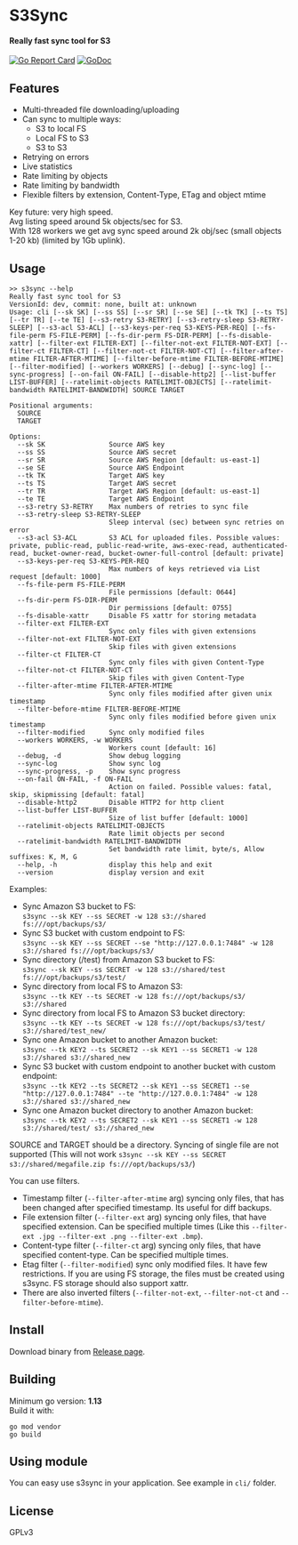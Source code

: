 # S3Sync
#### Really fast sync tool for S3
[![Go Report Card](https://goreportcard.com/badge/github.com/larrabee/s3sync)](https://goreportcard.com/report/github.com/larrabee/s3sync) [![GoDoc](https://godoc.org/github.com/larrabee/s3sync?status.svg)](https://godoc.org/github.com/larrabee/s3sync)  

## Features
* Multi-threaded file downloading/uploading
* Can sync to multiple ways:
    * S3 to local FS
    * Local FS to S3
    * S3 to S3
* Retrying on errors
* Live statistics
* Rate limiting by objects
* Rate limiting by bandwidth
* Flexible filters by extension, Content-Type, ETag and object mtime

Key future: very high speed.  
Avg listing speed around 5k objects/sec for S3.  
With 128 workers we get avg sync speed around 2k obj/sec (small objects 1-20 kb) (limited by 1Gb uplink).  

## Usage
```
>> s3sync --help
Really fast sync tool for S3
VersionId: dev, commit: none, built at: unknown
Usage: cli [--sk SK] [--ss SS] [--sr SR] [--se SE] [--tk TK] [--ts TS] [--tr TR] [--te TE] [--s3-retry S3-RETRY] [--s3-retry-sleep S3-RETRY-SLEEP] [--s3-acl S3-ACL] [--s3-keys-per-req S3-KEYS-PER-REQ] [--fs-file-perm FS-FILE-PERM] [--fs-dir-perm FS-DIR-PERM] [--fs-disable-xattr] [--filter-ext FILTER-EXT] [--filter-not-ext FILTER-NOT-EXT] [--filter-ct FILTER-CT] [--filter-not-ct FILTER-NOT-CT] [--filter-after-mtime FILTER-AFTER-MTIME] [--filter-before-mtime FILTER-BEFORE-MTIME] [--filter-modified] [--workers WORKERS] [--debug] [--sync-log] [--sync-progress] [--on-fail ON-FAIL] [--disable-http2] [--list-buffer LIST-BUFFER] [--ratelimit-objects RATELIMIT-OBJECTS] [--ratelimit-bandwidth RATELIMIT-BANDWIDTH] SOURCE TARGET

Positional arguments:
  SOURCE
  TARGET

Options:
  --sk SK                Source AWS key
  --ss SS                Source AWS secret
  --sr SR                Source AWS Region [default: us-east-1]
  --se SE                Source AWS Endpoint
  --tk TK                Target AWS key
  --ts TS                Target AWS secret
  --tr TR                Target AWS Region [default: us-east-1]
  --te TE                Target AWS Endpoint
  --s3-retry S3-RETRY    Max numbers of retries to sync file
  --s3-retry-sleep S3-RETRY-SLEEP
                         Sleep interval (sec) between sync retries on error
  --s3-acl S3-ACL        S3 ACL for uploaded files. Possible values: private, public-read, public-read-write, aws-exec-read, authenticated-read, bucket-owner-read, bucket-owner-full-control [default: private]
  --s3-keys-per-req S3-KEYS-PER-REQ
                         Max numbers of keys retrieved via List request [default: 1000]
  --fs-file-perm FS-FILE-PERM
                         File permissions [default: 0644]
  --fs-dir-perm FS-DIR-PERM
                         Dir permissions [default: 0755]
  --fs-disable-xattr     Disable FS xattr for storing metadata
  --filter-ext FILTER-EXT
                         Sync only files with given extensions
  --filter-not-ext FILTER-NOT-EXT
                         Skip files with given extensions
  --filter-ct FILTER-CT
                         Sync only files with given Content-Type
  --filter-not-ct FILTER-NOT-CT
                         Skip files with given Content-Type
  --filter-after-mtime FILTER-AFTER-MTIME
                         Sync only files modified after given unix timestamp
  --filter-before-mtime FILTER-BEFORE-MTIME
                         Sync only files modified before given unix timestamp
  --filter-modified      Sync only modified files
  --workers WORKERS, -w WORKERS
                         Workers count [default: 16]
  --debug, -d            Show debug logging
  --sync-log             Show sync log
  --sync-progress, -p    Show sync progress
  --on-fail ON-FAIL, -f ON-FAIL
                         Action on failed. Possible values: fatal, skip, skipmissing [default: fatal]
  --disable-http2        Disable HTTP2 for http client
  --list-buffer LIST-BUFFER
                         Size of list buffer [default: 1000]
  --ratelimit-objects RATELIMIT-OBJECTS
                         Rate limit objects per second
  --ratelimit-bandwidth RATELIMIT-BANDWIDTH
                         Set bandwidth rate limit, byte/s, Allow suffixes: K, M, G
  --help, -h             display this help and exit
  --version              display version and exit
```

Examples:  
* Sync Amazon S3 bucket to FS:  
```s3sync --sk KEY --ss SECRET -w 128 s3://shared fs:///opt/backups/s3/```
* Sync S3 bucket with custom endpoint to FS:  
```s3sync --sk KEY --ss SECRET --se "http://127.0.0.1:7484" -w 128 s3://shared fs:///opt/backups/s3/```
* Sync directory (/test) from Amazon S3 bucket to FS:  
```s3sync --sk KEY --ss SECRET -w 128 s3://shared/test fs:///opt/backups/s3/test/```
* Sync directory from local FS to Amazon S3:  
```s3sync --tk KEY --ts SECRET -w 128 fs:///opt/backups/s3/ s3://shared```
* Sync directory from local FS to Amazon S3 bucket directory:  
```s3sync --tk KEY --ts SECRET -w 128 fs:///opt/backups/s3/test/ s3://shared/test_new/```
* Sync one Amazon bucket to another Amazon bucket:  
```s3sync --tk KEY2 --ts SECRET2 --sk KEY1 --ss SECRET1 -w 128 s3://shared s3://shared_new```
* Sync S3 bucket with custom endpoint to another bucket with custom endpoint:  
```s3sync --tk KEY2 --ts SECRET2 --sk KEY1 --ss SECRET1 --se "http://127.0.0.1:7484" --te "http://127.0.0.1:7484" -w 128 s3://shared s3://shared_new```
* Sync one Amazon bucket directory to another Amazon bucket:  
```s3sync --tk KEY2 --ts SECRET2 --sk KEY1 --ss SECRET1 -w 128 s3://shared/test/ s3://shared_new```

SOURCE and TARGET should be a directory. Syncing of single file are not supported (This will not work `s3sync --sk KEY --ss SECRET s3://shared/megafile.zip fs:///opt/backups/s3/`)  

You can use filters.   
* Timestamp filter (`--filter-after-mtime` arg) syncing only files, that has been changed after specified timestamp. Its useful for diff backups.  
* File extension filter (`--filter-ext` arg) syncing only files, that have specified extension. Can be specified multiple times (Like this `--filter-ext .jpg --filter-ext .png --filter-ext .bmp`).
* Content-type filter (`--filter-ct` arg) syncing only files, that have specified content-type. Can be specified multiple times.
* Etag filter (`--filter-modified`) sync only modified files. It have few restrictions. If you are using FS storage, the files must be created using s3sync. FS storage should also support xattr.
* There are also inverted filters (`--filter-not-ext`, `--filter-not-ct` and `--filter-before-mtime`).

## Install
Download binary from [Release page](https://github.com/larrabee/s3sync/releases).  

## Building
Minimum go version: **1.13**  
Build it with:
 ```
 go mod vendor
 go build
 ```

## Using module
You can easy use s3sync in your application. See example in `cli/` folder. 

## License
GPLv3
